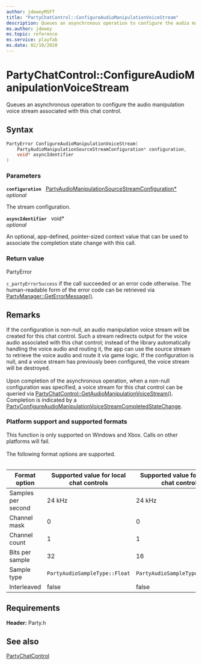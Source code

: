 ```yaml
---
author: jdeweyMSFT
title: "PartyChatControl::ConfigureAudioManipulationVoiceStream"
description: Queues an asynchronous operation to configure the audio manipulation voice stream associated with this chat control.
ms.author: jdewey
ms.topic: reference
ms.service: playfab
ms.date: 02/10/2020
---
```


# PartyChatControl::ConfigureAudioManipulationVoiceStream  

Queues an asynchronous operation to configure the audio manipulation voice stream associated with this chat control.  

## Syntax  
  
```cpp
PartyError ConfigureAudioManipulationVoiceStream(  
    PartyAudioManipulationSourceStreamConfiguration* configuration,  
    void* asyncIdentifier  
)  
```  
  
### Parameters  
  
**`configuration`** &nbsp; [PartyAudioManipulationSourceStreamConfiguration*](../../../structs/partyaudiomanipulationsourcestreamconfiguration.md)  
*optional*  
  
The stream configuration.  
  
**`asyncIdentifier`** &nbsp; void*  
*optional*  
  
An optional, app-defined, pointer-sized context value that can be used to associate the completion state change with this call.  
  
  
### Return value  
PartyError
  
```c_partyErrorSuccess``` if the call succeeded or an error code otherwise. The human-readable form of the error code can be retrieved via [PartyManager::GetErrorMessage()](../../PartyManager/methods/partymanager_geterrormessage.md).
  
## Remarks  
  
If the configuration is non-null, an audio manipulation voice stream will be created for this chat control. Such a stream redirects output for the voice audio associated with this chat control; instead of the library automatically handling the voice audio and routing it, the app can use the source stream to retrieve the voice audio and route it via game logic. If the configuration is null, and a voice stream has previously been configured, the voice stream will be destroyed. <br /><br /> Upon completion of the asynchronous operation, when a non-null configuration was specified, a voice stream for this chat control can be queried via [PartyChatControl::GetAudioManipulationVoiceStream()](partychatcontrol_getaudiomanipulationvoicestream.md). Completion is indicated by a [PartyConfigureAudioManipulationVoiceStreamCompletedStateChange](../../../structs/partyconfigureaudiomanipulationvoicestreamcompletedstatechange.md).   

### Platform support and supported formats

 This function is only supported on Windows and Xbox. Calls on other platforms will fail.   <br /><br /> The following format options are supported.   <br /><br />

| Format option | Supported value for local chat controls | Supported value for remote chat controls |
| --- | --- | --- |
| Samples per second | 24 kHz | 24 kHz |
| Channel mask | 0 | 0 |
| Channel count | 1 | 1 |
| Bits per sample | 32 | 16 |
| Sample type | ```PartyAudioSampleType::Float``` | ```PartyAudioSampleType::Integer``` |
| Interleaved | false | false |
  
## Requirements  
  
**Header:** Party.h
  
## See also  
[PartyChatControl](../partychatcontrol.md)  

  
  
